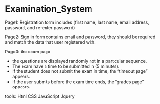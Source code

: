 # Examination_System
Page1:
Registration form includes (first name, last name, email address, password, and re-enter password)

Page2:
Sign in form contains email and password, they should be required and match the data that user registered with.

Page3: the exam page

- the questions are displayed randomly not in a particular sequence.
- The exam have a time to be submitted in (5 minutes).
- If the student does not submit the exam in time, the “timeout page” appears.
- If the user submits before the exam time ends, the “grades page” appears.

tools:
Html
CSS
JavaScript
Jquery
